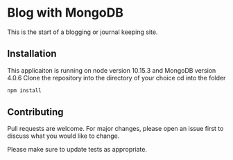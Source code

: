 # Blog with MongoDB

This is the start of a blogging or journal keeping site.

## Installation

This applicaiton is running on node version 10.15.3 and MongoDB version 4.0.6
Clone the repository into the directory of your choice
cd into the folder

```bash
npm install
```

## Contributing
Pull requests are welcome. For major changes, please open an issue first to discuss what you would like to change.

Please make sure to update tests as appropriate.
